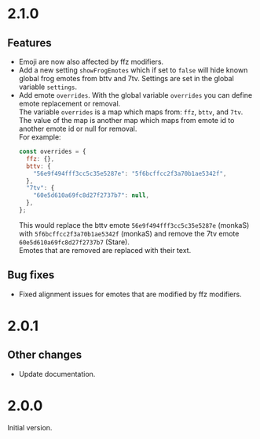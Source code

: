 # 2.1.0

## Features

- Emoji are now also affected by ffz modifiers.
- Add a new setting `showFrogEmotes` which if set to `false` will hide known global frog emotes from bttv and 7tv.
  Settings are set in the global variable `settings`.
- Add emote `overrides`.
  With the global variable `overrides` you can define emote replacement or removal.  
  The variable `overrides` is a map which maps from: `ffz`, `bttv`, and `7tv`.
  The value of the map is another map which maps from emote id to another emote id or null for removal.  
  For example:
  ```js
  const overrides = {
    ffz: {},
    bttv: {
      "56e9f494fff3cc5c35e5287e": "5f6bcffcc2f3a70b1ae5342f",
    },
    "7tv": {
      "60e5d610a69fc8d27f2737b7": null,
    },
  };
  ```
  This would replace the bttv emote `56e9f494fff3cc5c35e5287e` (monkaS) with `5f6bcffcc2f3a70b1ae5342f` (monkaS) and remove the 7tv emote `60e5d610a69fc8d27f2737b7` (Stare).  
  Emotes that are removed are replaced with their text.

## Bug fixes

- Fixed alignment issues for emotes that are modified by ffz modifiers.

# 2.0.1

## Other changes

- Update documentation.

# 2.0.0

Initial version.
